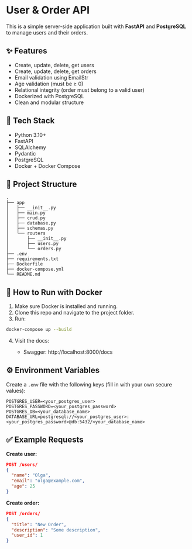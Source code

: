 # User & Order API

This is a simple server-side application built with **FastAPI** and **PostgreSQL** to manage users and their orders.

## ✨ Features

* Create, update, delete, get users
* Create, update, delete, get orders
* Email validation using EmailStr
* Age validation (must be ≥ 0)
* Relational integrity (order must belong to a valid user)
* Dockerized with PostgreSQL
* Clean and modular structure

## 🧱 Tech Stack

* Python 3.10+
* FastAPI
* SQLAlchemy
* Pydantic
* PostgreSQL
* Docker + Docker Compose

## 🔧 Project Structure

```
.
├── app
│   ├── __init__.py
│   ├── main.py
│   ├── crud.py
│   ├── database.py
│   ├── schemas.py
│   └── routers
│       ├── __init__.py
│       ├── users.py
│       └── orders.py
├── .env
├── requirements.txt
├── Dockerfile
├── docker-compose.yml
└── README.md
```

## 🐳 How to Run with Docker

1. Make sure Docker is installed and running.
2. Clone this repo and navigate to the project folder.
3. Run:

```bash
docker-compose up --build
```

4. Visit the docs:

   * Swagger: http://localhost:8000/docs

## ⚙️ Environment Variables

Create a `.env` file with the following keys (fill in with your own secure values):

```
POSTGRES_USER=<your_postgres_user>
POSTGRES_PASSWORD=<your_postgres_password>
POSTGRES_DB=<your_database_name>
DATABASE_URL=postgresql://<your_postgres_user>:<your_postgres_password>@db:5432/<your_database_name>
```

## ✅ Example Requests

**Create user:**

```json
POST /users/
{
  "name": "Olga",
  "email": "olga@example.com",
  "age": 25
}
```

**Create order:**

```json
POST /orders/
{
  "title": "New Order",
  "description": "Some description",
  "user_id": 1
}
```
